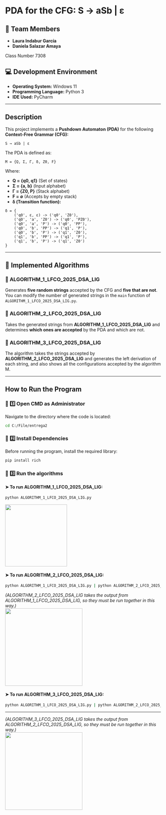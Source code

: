 #  **PDA for the CFG: S → aSb | ε**

## 👥 **Team Members**
- **Laura Indabur García**
- **Daniela Salazar Amaya**

Class Number 7308


## 💻 **Development Environment**
- **Operating System:** Windows 11
- **Programming Language:** Python 3
- **IDE Used:** PyCharm

---

##  **Description**
This project implements a **Pushdown Automaton (PDA)** for the following **Context-Free Grammar (CFG):**

```
S → aSb | ε
```

The PDA is defined as:

```
M = {Q, Σ, Γ, δ, Z0, F}
```
Where:
- **Q = {q0, q1}** (Set of states)
- **Σ = {a, b}** (Input alphabet)
- **Γ = {Z0, P}** (Stack alphabet)
- **F = ∅** (Accepts by empty stack)
- **δ (Transition function):**

```
δ = {
    ('q0', ε, ε) -> ('q0', 'Z0'),
    ('q0', 'a', 'Z0') -> ('q0', 'PZ0'),
    ('q0', 'a', 'P') -> ('q0', 'PP'),
    ('q0', 'b', 'PP') -> ('q1', 'P'),
    ('q0', 'b', 'P') -> ('q1', 'Z0'),
    ('q1', 'b', 'PP') -> ('q1', 'P'),
    ('q1', 'b', 'P') -> ('q1', 'Z0')
}
```

---

## 🔹 **Implemented Algorithms**
### 🔹 **ALGORITHM_1_LFCO_2025_DSA_LIG**
Generates **five random strings** accepted by the CFG and **five that are not**. You can modify the number of generated strings in the `main` function of `ALGORITHM_1_LFCO_2025_DSA_LIG.py`.

### 🔹 **ALGORITHM_2_LFCO_2025_DSA_LIG**
Takes the generated strings from **ALGORITHM_1_LFCO_2025_DSA_LIG** and determines **which ones are accepted** by the PDA and which are not.

### 🔹 **ALGORITHM_3_LFCO_2025_DSA_LIG**
The algorithm takes the strings accepted by **ALGORITHM_2_LFCO_2025_DSA_LIG** and generates the left derivation of each string, and also shows all the configurations accepted by the algorithm M.

---

## **How to Run the Program**
### 🔹 **1️⃣ Open CMD as Administrator**
Navigate to the directory where the code is located:
```sh
cd C:/File/entrega2
```
### 🔹 **2️⃣ Install Dependencies**
Before running the program, install the required library:
```sh
pip install rich
```

### 🔹 **3️⃣ Run the algorithms**
#### ➤ **To run ALGORITHM_1_LFCO_2025_DSA_LIG:**
```sh
python ALGORITHM_1_LFCO_2025_DSA_LIG.py
```

<img src="https://github.com/user-attachments/assets/3ba7bfb9-a20d-4dcd-aa51-e5a5671f5504" width="200" />


#### ➤ **To run ALGORITHM_2_LFCO_2025_DSA_LIG:**
```sh
python ALGORITHM_1_LFCO_2025_DSA_LIG.py | python ALGORITHM_2_LFCO_2025_DSA_LIG.py
```
*(ALGORITHM_2_LFCO_2025_DSA_LIG takes the output from ALGORITHM_1_LFCO_2025_DSA_LIG, so they must be run together in this way.)*
<br>
<img src="https://github.com/user-attachments/assets/65de96e5-e33d-4175-8194-30536539d04c" width="250" />


#### ➤ **To run ALGORITHM_3_LFCO_2025_DSA_LIG:**
```sh
python ALGORITHM_1_LFCO_2025_DSA_LIG.py | python ALGORITHM_2_LFCO_2025_DSA_LIG.py | python ALGORITHM_3_LFCO_2025_DSA_LIG.py
```

---
*(ALGORITHM_3_LFCO_2025_DSA_LIG takes the output from ALGORITHM_2_LFCO_2025_DSA_LIG, so they must be run together in this way.)*
<br>
<img src="https://github.com/user-attachments/assets/7a18641d-98a5-4098-9112-2ac62df9c79d" width="250" />




